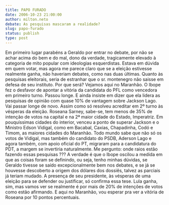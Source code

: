 ```yaml
---
title: PAPO FURADO
date: 2006-10-23 21:00:00
author: milton.neto
debate: As pesquisas mascaram a realidade?
slug: papo-furado
status: publish 
type: post
---
```


Em primeiro lugar parabéns a Geraldo por entrar no debate, por não se achar acima do bem e do mal, dono da verdade, tragicamente elevado à categoria de mito popular com ideologias esquerdistas. Estava em dúvida em quem votar, mas agora me parece claro que se a eleição estivesse realmente ganha, não haveriam debates, como nas duas últimas.
Quanto às pesquisas eleitorais, seria de estranhar que o sr. montenegro não saisse em defesa de seu instituto. Por que será? Vejamos aqui no Maranhão. O Ibope fez o desfavor de apontar a vitória da candidata do PFL como vencedora em primeiro turno. Passou longe. E ainda insiste em dizer que ela lidera as pesquisas de opinião com quase 10% de vantagem sobre Jackson Lago. Vai passar longe de novo. Assim como só resolveu acreditar em 2º turno às vésperas da eleição.
Roseana Sarney, sabe-se, tem menos de 35% de intenção de votos na capital e na 2ª maior cidade do Estado, Imperatriz. Em pouquíssimas cidades do interior, venceu a ponto de superar Jackson e o Ministro Edson Vidigal, como em Bacabal, Caxias, Chapadinha, Codó e Timom, as maiores cidades do Maranhão. Todo mundo sabe que não só os votos de Vidigal, mas também do candidato do PSDB, Aderson Lago e agora também, com apoio oficial do PT, migraram para a candidatura do PDT, a margem se invertiria naturalmente. Me pergunto: onde raios estão fazendo essas pesquisas ???
A verdade é que o Ibope oscilou a medida em que as coisas foram se definindo, ou seja, tenho minhas dúvidas, se Geraldo tivesse se saído excepcionalmente bem nos debates, e se já se houvesse descoberto a origem dos dólares dos dossiês, talvez as parciais já teriam mudado.
A presença de seu presidente, às vésperas de uma eleição para se defender ou justificar, só confirma essa tese.
Lula ganha, sim, mas vamos ver se realmente é por mais de 20% de intenções de votos como estão afirmando.
E aqui no Maranhão, vou esperar pra ver a vitória de Roseana por 10 pontos percentuais.
